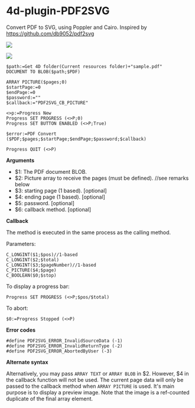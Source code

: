 # 4d-plugin-PDF2SVG
Convert PDF to SVG, using Poppler and Cairo. Inspired by https://github.com/db9052/pdf2svg

![](https://github.com/miyako/4d-plugin-PDF2SVG/blob/master/images/screenshot.png)

![](https://github.com/miyako/4d-plugin-PDF2SVG/blob/master/images/screenshot-w.png)

```
$path:=Get 4D folder(Current resources folder)+"sample.pdf"
DOCUMENT TO BLOB($path;$PDF)

ARRAY PICTURE($pages;0)
$startPage:=0
$endPage:=0
$password:=""
$callback:="PDF2SVG_CB_PICTURE"

<>p:=Progress New 
Progress SET PROGRESS (<>P;0)
Progress SET BUTTON ENABLED (<>P;True)

$error:=PDF Convert ($PDF;$pages;$startPage;$endPage;$password;$callback)

Progress QUIT (<>P)
```

**Arguments**

* $1: The PDF document BLOB.
* $2: Picture array to receive the pages (must be defined). //see remarks below
* $3: starting page (1 based). [optional]
* $4: ending page (1 based). [optional]
* $5: password. [optional]
* $6: callback method. [optional]

**Callback**

The method is executed in the same process as the calling method.

Parameters:

```
C_LONGINT($1;$pos)//1-based
C_LONGINT($2;$total)
C_LONGINT($3;$pageNumber)//1-based
C_PICTURE($4;$page)
C_BOOLEAN($0;$stop)
```

To display a progress bar:

```
Progress SET PROGRESS (<>P;$pos/$total)
```

To abort:

```
$0:=Progress Stopped (<>P)
```

**Error codes**

```
#define PDF2SVG_ERROR_InvalidSourceData (-1)
#define PDF2SVG_ERROR_InvalidReturnType (-2)
#define PDF2SVG_ERROR_AbortedByUser (-3)
```

**Alternate syntax**

Alternatively, you may pass ```ARRAY TEXT``` or ```ARRAY BLOB``` in $2. However, $4 in the callback function will not be used. The current page data will only be passed to the callback method when ```ARRAY PICTURE``` is used. It's main purpose is to  display a preview image. Note that the image is a ref-counted duplicate of the final array element. 
